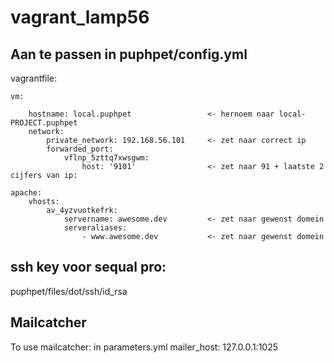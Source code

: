 # vagrant_lamp56

## Aan te passen in puphpet/config.yml

vagrantfile:

    vm:
    
        hostname: local.puphpet                 <- hernoem naar local-PROJECT.puphpet
        network:
            private_network: 192.168.56.101     <- zet naar correct ip
            forwarded_port:
                vflnp_5zttq7xwsgwm:
                    host: '9101'                <- zet naar 91 + laatste 2 cijfers van ip: 
                    
    apache:
        vhosts:
            av_4yzvuotkefrk:
                servername: awesome.dev         <- zet naar gewenst domein
                serveraliases:
                    - www.awesome.dev           <- zet naar gewenst domein
                    
## ssh key voor sequal pro:

puphpet/files/dot/ssh/id_rsa

## Mailcatcher

To use mailcatcher: in parameters.yml
mailer_host: 127.0.0.1:1025
